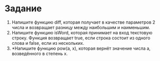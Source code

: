 # Задание

1. Напишите функцию diff, которая получает в качестве параметров 2 числа и возвращает разницу между наибольшим и наименьшим.
2. Напишите функцию isWord, которая принимает на вход текстовую строку. Функция возвращает true, если строка состоит из одного слова и false, если из нескольких.
3. \*Напишите функцию pow(a, x), которая вернёт значение числа a, возведённого в степень x.